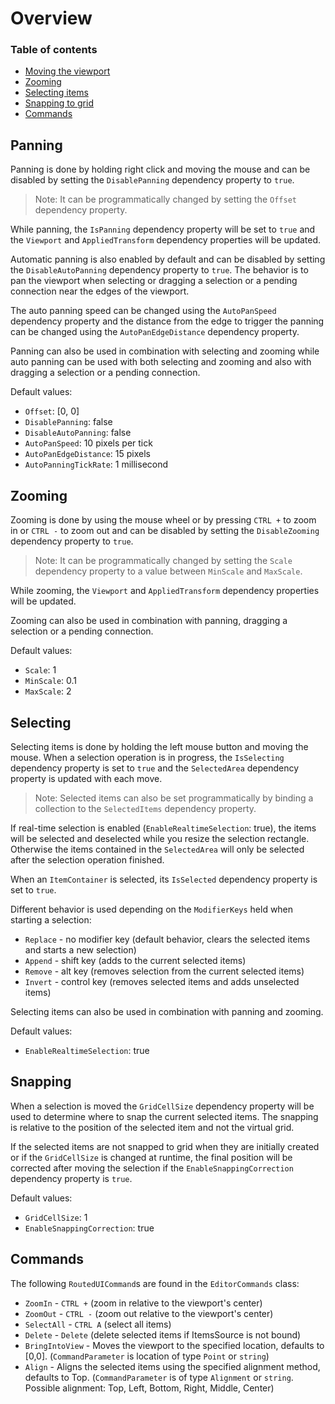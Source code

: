 # Overview

### Table of contents
* [Moving the viewport](#panning)
* [Zooming](#zooming)
* [Selecting items](#selecting)
* [Snapping to grid](#snapping)
* [Commands](#commands)

## Panning

Panning is done by holding right click and moving the mouse and can be disabled by setting the ```DisablePanning``` dependency property to ```true```.
> Note: It can be programmatically changed by setting the ```Offset``` dependency property.

While panning, the ```IsPanning``` dependency property will be set to ```true``` and the ```Viewport``` and ```AppliedTransform``` dependency properties will be updated.

Automatic panning is also enabled by default and can be disabled by setting the ```DisableAutoPanning``` dependency property to ```true```. The behavior is to pan the viewport when selecting or dragging a selection or a pending connection near the edges of the viewport. 

The auto panning speed can be changed using the ```AutoPanSpeed``` dependency property and the distance from the edge to trigger the panning can be changed using the ```AutoPanEdgeDistance``` dependency property.

Panning can also be used in combination with selecting and zooming while auto panning can be used with both selecting and zooming and also with dragging a selection or a pending connection.

Default values: 
* ```Offset```: [0, 0]
* ```DisablePanning```: false
* ```DisableAutoPanning```: false
* ```AutoPanSpeed```: 10 pixels per tick
* ```AutoPanEdgeDistance```: 15 pixels
* ```AutoPanningTickRate```: 1 millisecond

## Zooming 

Zooming is done by using the mouse wheel or by pressing ```CTRL +``` to zoom in or ```CTRL -``` to zoom out and can be disabled by setting the ```DisableZooming``` dependency property to ```true```. 
> Note: It can be programmatically changed by setting the ```Scale``` dependency property to a value between ```MinScale``` and ```MaxScale```.

While zooming, the ```Viewport``` and ```AppliedTransform``` dependency properties will be updated.

Zooming can also be used in combination with panning, dragging a selection or a pending connection. 

Default values:
* ```Scale```: 1
* ```MinScale```: 0.1
* ```MaxScale```: 2

## Selecting

Selecting items is done by holding the left mouse button and moving the mouse. When a selection operation is in progress, the ```IsSelecting``` dependency property is set to ```true``` and the ```SelectedArea``` dependency property is updated with each move.
> Note: Selected items can also be set programmatically by binding a collection to the ```SelectedItems``` dependency property.

If real-time selection is enabled (```EnableRealtimeSelection```: true), the items will be selected and deselected while you resize the selection rectangle. Otherwise the items contained in the ```SelectedArea``` will only be selected after the selection operation finished.

When an ```ItemContainer``` is selected, its ```IsSelected``` dependency property is set to ```true```.

Different behavior is used depending on the ```ModifierKeys``` held when starting a selection:
* ```Replace``` - no modifier key (default behavior, clears the selected items and starts a new selection)
* ```Append``` - shift key (adds to the current selected items)
* ```Remove``` - alt key (removes selection from the current selected items)
* ```Invert``` - control key (removes selected items and adds unselected items)

Selecting items can also be used in combination with panning and zooming. 

Default values:
* ```EnableRealtimeSelection```: true

## Snapping

When a selection is moved the ```GridCellSize``` dependency property will be used to determine where to snap the current selected items.
The snapping is relative to the position of the selected item and not the virtual grid.

If the selected items are not snapped to grid when they are initially created or if the ```GridCellSize``` is changed at runtime, the final position will be corrected after moving the selection if the ```EnableSnappingCorrection``` dependency property is ```true```.

Default values:
* ```GridCellSize```: 1
* ```EnableSnappingCorrection```: true

## Commands

The following ```RoutedUICommand```s are found in the ```EditorCommands``` class:
* ```ZoomIn``` - ```CTRL +``` (zoom in relative to the viewport's center)
* ```ZoomOut``` - ```CTRL -``` (zoom out relative to the viewport's center)
* ```SelectAll``` - ```CTRL A``` (select all items)
* ```Delete``` - ```Delete``` (delete selected items if ItemsSource is not bound)
* ```BringIntoView``` - Moves the viewport to the specified location, defaults to [0,0]. (```CommandParameter``` is location of type ```Point``` or ```string```)
* ```Align``` - Aligns the selected items using the specified alignment method, defaults to Top. (```CommandParameter``` is of type ```Alignment``` or ```string```. Possible alignment: Top, Left, Bottom, Right, Middle, Center)
 